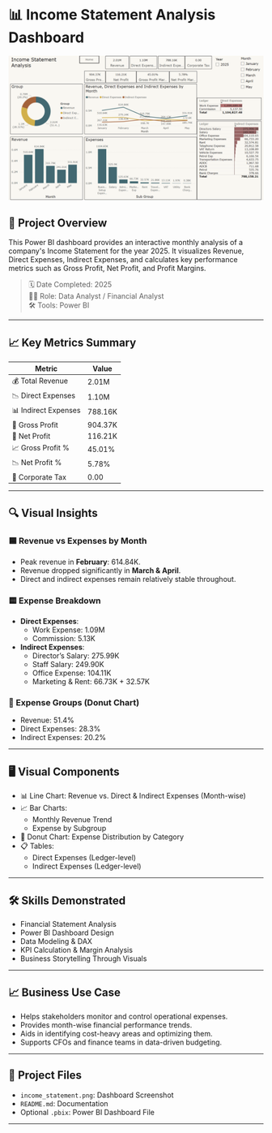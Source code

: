 # 📊 Income Statement Analysis Dashboard

![Income Statement Dashboard](./income_statement.png)

## 📌 Project Overview
This Power BI dashboard provides an interactive monthly analysis of a company's Income Statement for the year 2025. It visualizes Revenue, Direct Expenses, Indirect Expenses, and calculates key performance metrics such as Gross Profit, Net Profit, and Profit Margins. 

> 🗓️ Date Completed: 2025  
> 👨‍💼 Role: Data Analyst / Financial Analyst  
> 🛠️ Tools: Power BI

---

## 📈 Key Metrics Summary
| Metric               | Value       |
|----------------------|-------------|
| 💰 Total Revenue     | 2.01M       |
| 📉 Direct Expenses   | 1.10M       |
| 📊 Indirect Expenses | 788.16K     |
| 🧾 Gross Profit      | 904.37K     |
| 📌 Net Profit        | 116.21K     |
| 📈 Gross Profit %    | 45.01%      |
| 📉 Net Profit %      | 5.78%       |
| 🏢 Corporate Tax     | 0.00        |

---

## 🔍 Visual Insights

### 🟦 Revenue vs Expenses by Month
- Peak revenue in **February**: 614.84K.
- Revenue dropped significantly in **March & April**.
- Direct and indirect expenses remain relatively stable throughout.

### 🟨 Expense Breakdown
- **Direct Expenses**: 
  - Work Expense: 1.09M  
  - Commission: 5.13K  
- **Indirect Expenses**: 
  - Director’s Salary: 275.99K  
  - Staff Salary: 249.90K  
  - Office Expense: 104.11K  
  - Marketing & Rent: 66.73K + 32.57K  

### 🧁 Expense Groups (Donut Chart)
- Revenue: 51.4%  
- Direct Expenses: 28.3%  
- Indirect Expenses: 20.2%  

---

## 🖥️ Visual Components
- 📊 Line Chart: Revenue vs. Direct & Indirect Expenses (Month-wise)
- 📈 Bar Charts:
  - Monthly Revenue Trend
  - Expense by Subgroup
- 🍩 Donut Chart: Expense Distribution by Category
- 📋 Tables: 
  - Direct Expenses (Ledger-level)
  - Indirect Expenses (Ledger-level)

---

## 🛠️ Skills Demonstrated
- Financial Statement Analysis  
- Power BI Dashboard Design  
- Data Modeling & DAX  
- KPI Calculation & Margin Analysis  
- Business Storytelling Through Visuals  

---

## 📈 Business Use Case
- Helps stakeholders monitor and control operational expenses.
- Provides month-wise financial performance trends.
- Aids in identifying cost-heavy areas and optimizing them.
- Supports CFOs and finance teams in data-driven budgeting.

---

## 📁 Project Files
- `income_statement.png`: Dashboard Screenshot  
- `README.md`: Documentation  
- Optional `.pbix`: Power BI Dashboard File

---



